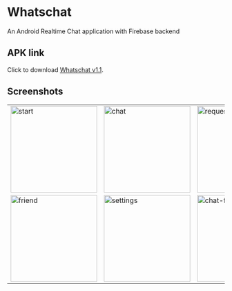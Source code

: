 # Whatschat
An Android Realtime Chat application with Firebase backend

## APK link
Click to download [Whatschat v1.1](https://drive.google.com/file/d/1LY3gUxcIABec9jhccAMSSrfe1julevTw/view?usp=sharing).

## Screenshots

<table>
  
  <tr>
    <td> <img src="https://i.ibb.co/WvcTNWz/start.png" alt="start"  width="200"/> </td>
  <td> <img src="https://i.ibb.co/XZpBxXB/chat-act.png" alt="chat" width="200"/> </td>
    <td> <img src="https://i.ibb.co/zSvNxR5/request-frag.png" alt="request"  width="200"/> </td>
    <td> <img src="https://i.ibb.co/Nps1w8R/profile-act.png" alt="profile" width="200"/> </td>
  </tr>
  
  <tr>
    <td> <img src="https://i.ibb.co/VNt6xvj/friend-frag.png" alt="friend"  width="200"/> </td>
  <td> <img src="https://i.ibb.co/MgPsJjZ/setting-act.png" alt="settings"  width="200"/> </td>
    <td> <img src="https://i.ibb.co/JnxG9Jh/chat-frag.png" alt="chat-frag" width="200"/> </td>
    
  </tr>
  
</table>
